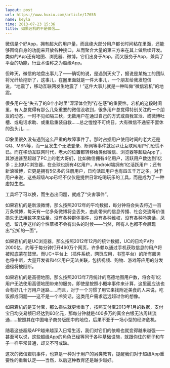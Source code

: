 ```yaml
---
layout: post
url: https://www.huxiu.com/article/17655
name: keyla
time: 2013-07-23 15:36
title: 如果宕机的不是微信……
---
```

微信是个好App，拥有超大的用户量，而且绝大部分用户都长时间粘在里面，还能够围绕自身的功能来开放各种接口，从而聚合大量的第三方来在其上做后续开发。类似的App还有地图、浏览器、微博，它们出身于App，而又服务于App，兼具了平台的功能，行业术语称之为超级App。

但昨天，微信的地盘出事儿了——确切的说，是遇到天灾了，据说是某施工的团队将光纤给挖断了，这事儿，在圈里面就是一件大事儿，一个朋友给我发短信说，“地震了，移动互联网发生地震了！”这件大事儿就是一种叫做“微信宕机”的地震。

很多用户在“失去了的8个小时里”深深体会到“存在感”的重要性。宕机的这段时间里，有人总觉得有那么几条重要的微信没收到，很多用户总觉得特别关注的一个朋友的动态，一时不见如隔三秋，无数用户在通过自己的方式或自我宣泄、或微博吐槽、或电话求助、或重启重装自救……总之惶惶不可终日，大有微信不通誓不罢休的劲头儿……

印象里很久没有遇到这么严重的故障事件了。那时占据用户使用时间的老大还是QQ、MSN等，而一旦发生个无法登录、断网等事件就足以让互联网用户们恐慌不已。而在移动互联网时代，老大的位置都转移给类似微信、浏览器等超级App了，其渗透甚至超越了PC上的老大哥们，比如微信拥有4亿用户，活跃用户数达到1亿多；比如UC浏览器，在全球也拥有4亿用户，Android端拥有1亿活跃用户；还有新浪微博，它更是拥有5亿多的注册用户，日均活跃用户也有四五千万之多。对于用户来说，这些超级App已经不仅仅是提供日常吃喝玩乐的工具，而是成为了一种虚拟生态。

工具坏了可以换，而生态出问题，就成了“灾害事件”。

如果宕机的是新浪微博，那么按照2012年的平均数据，每分钟将会失去将近一百万条微博，每天有一亿多条微博将会丢失，由此带来的信息传播、社会交流等价值损失无法用数字来估量。没有各种群体事件，没有各种维权，没有各种冷笑话，凤姐、留几手这样的个性草根不会有出头的时候——当然，所有人也都不会展现出“公知的一面”。

如果宕机的是UC浏览器，那么按照2012年12月的统计数据，UC的日均PV约2000亿，约等于每分钟打开460万个网页，许多赖以通过手机获取信息的用户将被彻底蒙在鼓里。而UC+平台上（插件系统，网页应用，书签平台）的所有服务也将中断，大量开发者和4亿用户无法关联，包括视频、购物、游戏等应用的分发途径将被阻断。

如果宕机的是高德地图，那么按照2013年7月统计的高德地图用户数，将会有1亿用户无法使用高德地图带来的服务，即使是按照小概率事件来计算，这里面应该也会有好几十万用户迷路……而且，对于一个习惯了用它来找附近美食的人来说，吃饭都成问题——这不是一个冷笑话，这类用户需求远远超过你的想像。

如果宕机的是支付宝，那么损失就更惨重了，按照支付宝2013年1月的数据，支付宝日均交易额已经达到60亿元，那每分钟就是400多万的真金白银无法周转流通……按照其在中国电子商务版图中的地位，后果不亚于一场小型的经济危机。

随着这些超级APP越来越深入日常生活，我们对它们的依赖也就变得越来越强——甚至可以说，这些超级App的角色已经等同于各种基础设施，就跟你住的房子和车子一样平常普通，却又不可或缺。

这次的微信宕机事件，也算是一种对于用户的另类教育，提醒我们对于超级App重要性的重新认定——当然，以后这种教育还是越少越好。

